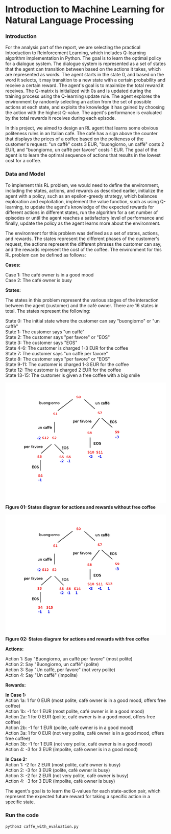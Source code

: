 # Introduction to Machine Learning for Natural Language Processing
### Introduction
For the analysis part of the report, we are selecting the practical Introduction to
Reinforcement Learning, which includes Q-learning algorithm implementation in Python.
The goal is to learn the optimal policy for a dialogue system. The dialogue system is
represented as a set of states that the agent can transition between based on the actions it
takes, which are represented as words. The agent starts in the state 0, and based on the
word it selects, it may transition to a new state with a certain probability and receive a
certain reward. The agent's goal is to maximize the total reward it receives. The Q-matrix
is initialized with 0s and is updated during the training process using the Q-learning
update rule. The agent explores the environment by randomly selecting an action from
the set of possible actions at each state, and exploits the knowledge it has gained by
choosing the action with the highest Q-value. The agent's performance is evaluated by the
total rewards it receives during each episode.

In this project, we aimed to design an RL agent that learns some obvious politeness rules
in an Italian café. The café has a sign above the counter that displays the prices of a
coffee based on the politeness of the customer's request: "un caffè" costs 3 EUR,
"buongiorno, un caffè" costs 2 EUR, and "buongiorno, un caffè per favore" costs 1 EUR.
The goal of the agent is to learn the optimal sequence of actions that results in the lowest
cost for a coffee.

### Data and Model
To implement this RL problem, we would need to define the environment, including the
states, actions, and rewards as described earlier, initialize the agent with a policy, such as
an epsilon-greedy strategy, which balances exploration and exploitation, implement the
value function, such as using Q-learning, to update the agent's knowledge of the expected
rewards for different actions in different states, run the algorithm for a set number of episodes or until the agent reaches a satisfactory level of performance and finally, update the policy as the agent learns more about the environment.

The environment for this problem was defined as a set of states, actions, and rewards.
The states represent the different phases of the customer's request, the actions represent
the different phrases the customer can say, and the rewards represent the cost of the
coffee. The environment for this RL problem can be defined as follows:

**Cases:**<br/>

Case 1: The café owner is in a good mood<br />
Case 2: The café owner is busy<br/>

**States:**<br/>

The states in this problem represent the various stages of the interaction between the
agent (customer) and the café owner. There are 16 states in total. The states represent the
following:

State 0: The initial state where the customer can say "buongiorno" or "un caffè"<br/>
State 1: The customer says "un caffè"<br/>
State 2: The customer says "per favore" or "EOS"<br/>
State 3: The customer says "EOS"<br/>
State 4-6: The customer is charged 1-3 EUR for the coffee<br/>
State 7: The customer says "un caffè per favore"<br/>
State 8: The customer says "per favore" or "EOS"<br/>
State 9-11: The customer is charged 1-3 EUR for the coffee<br/>
State 12: The customer is charged 2 EUR for the coffee<br/>
State 13-15: The customer is given a free coffee with a big smile<br/>

![alt text](states.png)
**Figure 01: States diagram for actions and rewards without free coffee**

![alt text](states_updated.png)
**Figure 02: States diagram for actions and rewards with free coffee**


**Actions:**<br/>

Action 1: Say "Buongiorno, un caffè per favore" (most polite)<br/>
Action 2: Say "Buongiorno, un caffè" (polite)<br/>
Action 3: Say "Un caffè, per favore" (not very polite)<br/>
Action 4: Say "Un caffè" (impolite)<br/>

**Rewards:**<br/>

**In Case 1:**<br/>
Action 1a: 1 for 0 EUR (most polite, café owner is in a good mood, offers free coffee)<br/>
Action 1b: -1 for 1 EUR (most polite, café owner is in a good mood)<br/>
Action 2a: 1 for 0 EUR (polite, café owner is in a good mood, offers free coffee)<br/>
Action 2b: -1 for 1 EUR (polite, café owner is in a good mood)<br/>
Action 3a: 1 for 0 EUR (not very polite, café owner is in a good mood, offers free coffee)<br/>
Action 3b: -1 for 1 EUR (not very polite, café owner is in a good mood)<br/>
Action 4: -3 for 3 EUR (impolite, café owner is in a good mood)<br/>

**In Case 2:**<br/>
Action 1: -2 for 2 EUR (most polite, café owner is busy)<br/>
Action 2: -3 for 3 EUR (polite, café owner is busy)<br/>
Action 3: -2 for 2 EUR (not very polite, café owner is busy)<br/>
Action 4: -3 for 3 EUR (impolite, café owner is busy)<br/>

The agent's goal is to learn the Q-values for each state-action pair, which represent the
expected future reward for taking a specific action in a specific state.



### Run the code

`python3 caffe_with_evaluation.py`
